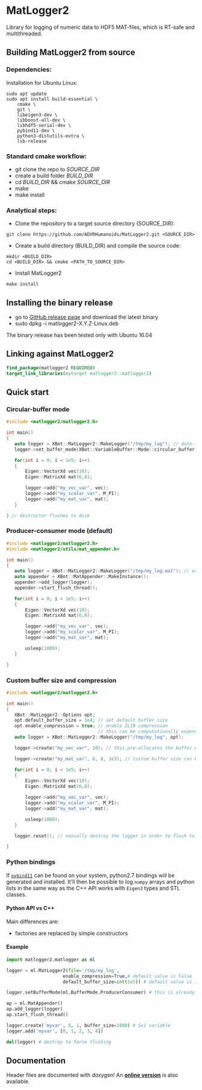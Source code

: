 # MatLogger2
Library for logging of numeric data to HDF5 MAT-files, which is RT-safe and multithreaded.

## Building MatLogger2 from source
### Dependencies:
Installation for Ubuntu Linux:
```shell
sudo apt update
sudo apt install build-essential \
    cmake \
    git \
    libeigen3-dev \
    libboost-all-dev \
    libhdf5-serial-dev \
    pybind11-dev \
    python3-distutils-extra \
    lsb-release
```

### Standard cmake workflow:
 - git clone the repo to *SOURCE_DIR*
 - create a build folder *BUILD_DIR*
 - cd *BUILD_DIR* && cmake *SOURCE_DIR*
 - make
 - make install

### Analytical steps:
- Clone the repository to a target source directory (SOURCE_DIR):
```shell
git clone https://github.com/ADVRHumanoids/MatLogger2.git <SOURCE_DIR>
```

- Create a build directory (BUILD_DIR) and compile the source code:
```shell
mkdir <BUILD_DIR>
cd <BUILD_DIR> && cmake <PATH_TO_SOURCE_DIR>
```

- Install MatLogger2
```shell
make install
```

## Installing the binary release
  - go to [GitHub release page](https://github.com/ADVRHumanoids/MatLogger2/releases) and download the latest binary
  - sudo dpkg -i matlogger2-X.Y.Z-Linux.deb

The binary release has been tested only with Ubuntu 16.04

## Linking against MatLogger2
```cmake
find_package(matlogger2 REQUIRED)
target_link_libraries(mytarget matlogger2::matlogger2)
```

 ## Quick start
 ### Circular-buffer mode
 ```c++
 #include <matlogger2/matlogger2.h>

 int main()
 {
    auto logger = XBot::MatLogger2::MakeLogger("/tmp/my_log"); // date-time automatically appended
    logger->set_buffer_mode(XBot::VariableBuffer::Mode::circular_buffer);

    for(int i = 0; i < 1e5; i++)
    {
        Eigen::VectorXd vec(10);
        Eigen::MatrixXd mat(6,8);

        logger->add("my_vec_var", vec);
        logger->add("my_scalar_var", M_PI);
        logger->add("my_mat_var", mat);
    }

 } // destructor flushes to disk
 ```

  ### Producer-consumer mode (default)
 ```c++
 #include <matlogger2/matlogger2.h>
 #include <matlogger2/utils/mat_appender.h>

 int main()
 {
    auto logger = XBot::MatLogger2::MakeLogger("/tmp/my_log.mat"); // extension provided -> date-time NOT appended
    auto appender = XBot::MatAppender::MakeInstance();
    appender->add_logger(logger);
    appender->start_flush_thread();

    for(int i = 0; i < 1e5; i++)
    {
        Eigen::VectorXd vec(10);
        Eigen::MatrixXd mat(6,8);

        logger->add("my_vec_var", vec);
        logger->add("my_scalar_var", M_PI);
        logger->add("my_mat_var", mat);

        usleep(1000);
    }

 }
 ```

 ### Custom buffer size and compression
 ```c++
 #include <matlogger2/matlogger2.h>

 int main()
 {
    XBot::MatLogger2::Options opt;
    opt.default_buffer_size = 1e4; // set default buffer size
    opt.enable_compression = true; // enable ZLIB compression
                                   // this can be computationally expensive
    auto logger = XBot::MatLogger2::MakeLogger("/tmp/my_log", opt);

    logger->create("my_vec_var", 10); // this pre-allocates the buffer with default buffer size

    logger->create("my_mat_var", 6, 8, 1e3); // custom buffer size can be set variable-wise

    for(int i = 0; i < 1e5; i++)
    {
        Eigen::VectorXd vec(10);
        Eigen::MatrixXd mat(6,8);

        logger->add("my_vec_var", vec);
        logger->add("my_scalar_var", M_PI);
        logger->add("my_mat_var", mat);

        usleep(1000);
    }

    logger.reset(); // manually destroy the logger in order to flush to disk

 }
 ```

 ### Python bindings
 If [`pybind11`](https://pybind11.readthedocs.io/en/stable/) can be found on your system, python2.7 bindings will be generated and installed. It'll then be possible to log `numpy` arrays and python lists in the same way as the C++ API works with `Eigen3` types and STL classes.
 #### Python API vs C++
 Main differences are:
  - factories are replaced by simple constructors
 #### Example
 ```python
import matlogger2.matlogger as ml

logger = ml.MatLogger2(file='/tmp/my_log',
                      enable_compression=True,# default value is False
                      default_buffer_size=int(1e5)) # default value is 1e4

logger.setBufferMode(ml.BufferMode.ProducerConsumer) # this is already the default choice

ap = ml.MatAppender()
ap.add_logger(logger)
ap.start_flush_thread()

logger.create('myvar', 5, 1, buffer_size=1000) # 5x1 variable
logger.add('myvar', [0, 1, 2, 3, 4])

del(logger) # destroy to force flushing

```

 ## Documentation
 Header files are documented with doxygen! An [**online version**](https://advrhumanoids.github.io/MatLogger2/classXBot_1_1MatLogger2.html) is also available.
